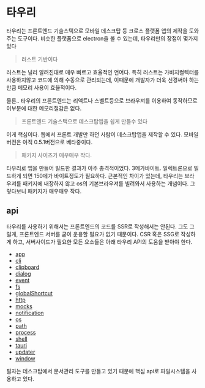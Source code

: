 # 타우리

타우리는 프론트엔드 기술스택으로 모바일 데스크탑 등 크로스 플랫폼 앱의 제작을 도와주는 도구이다. 비슷한 플랫폼으로 electron을 볼 수 있는데, 타우리만의 장점이 몇가지 있다

> 러스트 기반이다

러스트는 널리 알려진대로 매우 빠르고 효율적인 언어다. 특히 러스트는 가비지컬렉터를 사용하지않고 코드에 의해 수동으로 관리되는데, 이때문에 개발자가 더욱 신경써야 하는만큼 메모리 사용이 효율적이다.

물론.. 타우리의 프론트엔드는 리액트나 스벨트등으로 브라우져를 이용하여 동작하므로 이부분에 대한 메모리절감은 없다.

> 프론트엔드 기술스택으로 데스크탑앱을 쉽게 만들수 있다

이게 핵심이다. 웹에서 프론트 개발만 하던 사람이 데스크탑앱을 제작할 수 있다. 모바일 버전은 아직 0.5.1버전으로 베타중이다. 

> 패키지 사이즈가 매우매우 작다.

타우리로 앱을 만들어 빌드한 결과가 아주 충격적이었다. 3메가바이트. 일렉트론으로 빌드하게 되면 150메가 바이트정도가 필요하다. 근본적인 차이가 있는데, 타우리는 브라우져를 패키지에 내장하지 않고 os의 기본브라우져를 빌려와서 사용하는 개념이다. 그렇다보니 패키지가 매우매우 작다.

## api

타우리를 사용하기 위해서는 프론트엔드의 코드를 SSR로 작성해서는 안된다. 그도 그럴게, 프론트엔드 서버를 굳이 운용할 필요가 없기 때문이다. CSR 혹은 SSG로 작성하게 하고, 서버사이드가 필요한 모든 요소들은 아래 타우리 API의 도움을 받아야 한다.

- [app](https://tauri.app/v1/api/js/app)
- [cli](https://tauri.app/v1/api/js/cli)
- [clipboard](https://tauri.app/v1/api/js/clipboard)
- [dialog](https://tauri.app/v1/api/js/dialog)
- [event](https://tauri.app/v1/api/js/event)
- [fs](api_fs.md)
- [globalShortcut](https://tauri.app/v1/api/js/globalShortcut)
- [http](https://tauri.app/v1/api/js/http)
- [mocks](https://tauri.app/v1/api/js/mocks)
- [notification](https://tauri.app/v1/api/js/notification)
- [os](https://tauri.app/v1/api/js/os)
- [path](https://tauri.app/v1/api/js/path)
- [process](https://tauri.app/v1/api/js/process)
- [shell](https://tauri.app/v1/api/js/shell)
- [tauri](https://tauri.app/v1/api/js/tauri)
- [updater](https://tauri.app/v1/api/js/updater)
- [window](https://tauri.app/v1/api/js/window)

필자는 데스크탑에서 문서관리 도구를 만들고 있기 때문에 핵심 api로 파일시스템을 사용하고 있다.

